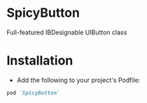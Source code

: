 # SpicyButton
Full-featured IBDesignable UIButton class
# Installation
- Add the following to your project's Podfile:
```Ruby
pod `SpicyButton`
```


